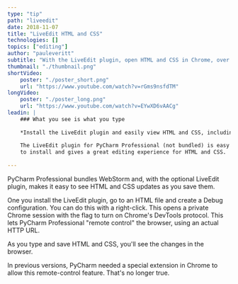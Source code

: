 ```yaml
---
type: "tip"
path: "liveedit"
date: 2018-11-07
title: "LiveEdit HTML and CSS"
technologies: []
topics: ["editing"]
author: "pauleveritt"
subtitle: "With the LiveEdit plugin, open HTML and CSS in Chrome, over HTTP, and see updates as you save."
thumbnail: "./thumbnail.png"
shortVideo:
    poster: "./poster_short.png"
    url: "https://www.youtube.com/watch?v=rGms9nsfdTM"
longVideo:
    poster: "./poster_long.png"
    url: "https://www.youtube.com/watch?v=EYwXD6vAACg"
leadin: |
    ### What you see is what you type
    
    *Install the LiveEdit plugin and easily view HTML and CSS, including changes*
    
    The LiveEdit plugin for PyCharm Professional (not bundled) is easy 
    to install and gives a great editing experience for HTML and CSS. 
    
---
```


PyCharm Professional bundles WebStorm and, with the optional LiveEdit plugin, 
makes it easy to see HTML and CSS updates as you save them.

One you install the LiveEdit plugin, go to an HTML file and create a Debug 
configuration. You can do this with a right-click. This opens a private 
Chrome session with the flag to turn on Chrome's DevTools protocol. This lets 
PyCharm Professional "remote control" the browser, using an actual HTTP 
URL.

As you type and save HTML and CSS, you'll see the changes in the browser.

In previous versions, PyCharm needed a special extension in Chrome to allow 
this remote-control feature. That's no longer true.
